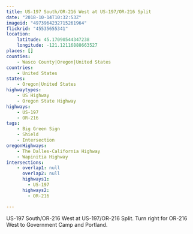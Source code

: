 ```yaml
---
title: US-197 South/OR-216 West at US-197/OR-216 Split
date: "2018-10-14T10:32:53Z"
imageid: "4973964232715261964"
flickrid: "45535655341"
location:
    latitude: 45.17090544347238
    longitude: -121.12116888663527
places: []
counties:
    - Wasco County|Oregon|United States
countries:
    - United States
states:
    - Oregon|United States
highwaytypes:
    - US Highway
    - Oregon State Highway
highways:
    - US-197
    - OR-216
tags:
    - Big Green Sign
    - Shield
    - Intersection
oregonHighways:
    - The Dalles-California Highway
    - Wapinitia Highway
intersections:
    - overlap1: null
      overlap2: null
      highways1:
        - US-197
      highways2:
        - OR-216

---
```

US-197 South/OR-216 West at US-197/OR-216 Split.  Turn right for OR-216 West to Government Camp and Portland.
